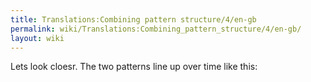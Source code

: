 ```yaml
---
title: Translations:Combining pattern structure/4/en-gb
permalink: wiki/Translations:Combining_pattern_structure/4/en-gb/
layout: wiki
---
```


Lets look cloesr. The two patterns line up over time like this:
